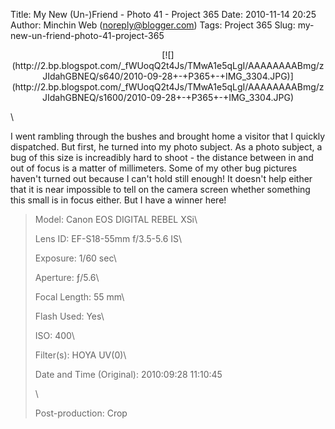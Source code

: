Title: My New (Un-)Friend - Photo 41 - Project 365
Date: 2010-11-14 20:25
Author: Minchin Web (noreply@blogger.com)
Tags: Project 365
Slug: my-new-un-friend-photo-41-project-365

<div class="separator" style="clear: both; text-align: center;">

</p>
<p>
[![](http://2.bp.blogspot.com/_fWUoqQ2t4Js/TMwA1e5qLgI/AAAAAAAABmg/zJIdahGBNEQ/s640/2010-09-28+-+P365+-+IMG_3304.JPG)](http://2.bp.blogspot.com/_fWUoqQ2t4Js/TMwA1e5qLgI/AAAAAAAABmg/zJIdahGBNEQ/s1600/2010-09-28+-+P365+-+IMG_3304.JPG)

</div>

</p>
\

I went rambling through the bushes and brought home a visitor that I
quickly dispatched. But first, he turned into my photo subject. As a
photo subject, a bug of this size is increadibly hard to shoot - the
distance between in and out of focus is a matter of millimeters. Some of
my other bug pictures haven't turned out because I can't hold still
enough! It doesn't help either that it is near impossible to tell on the
camera screen whether something this small is in focus either. But I
have a winner here!

> </p>
> <span style="color: #666666;">Model: </span>Canon EOS DIGITAL REBEL
> XSi\
>
> <span style="color: #666666;">Lens ID: </span>EF-S18-55mm f/3.5-5.6
> IS\
>
> <span style="color: #666666;">Exposure: </span>1/60 sec\
>
> <span style="color: #666666;">Aperture: </span>ƒ/5.6\
>
> <span style="color: #666666;">Focal Length: </span>55 mm\
>
> <span style="color: #666666;">Flash Used: </span>Yes\
>
> <span style="color: #666666;">ISO: </span>400\
>
> <span style="color: #666666;">Filter(s): </span>HOYA UV(0)\
>
> <span style="color: #666666;">Date and Time
> (Original): </span>2010:09:28 11:10:45
>
> \
>
> <span style="color: #666666;">Post-production: </span>Crop
>
> <p>

</p>

